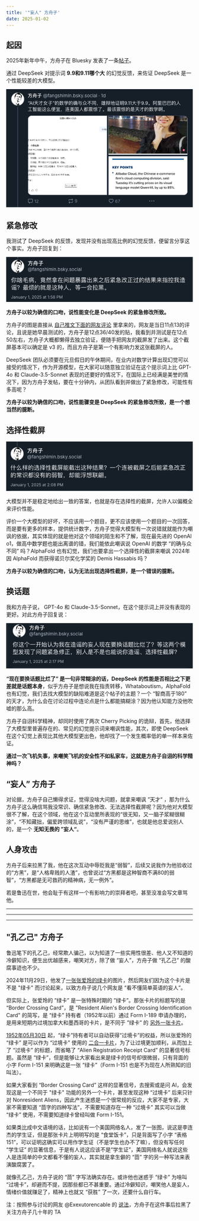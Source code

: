 ```yaml
---
title: '"妄人" 方舟子'
date: 2025-01-02
---
```


## 起因

2025年新年中午，方舟子在 Bluesky 发表了一条[帖子](https://archive.ph/voOst)。

通过 DeepSeek 对提示词 **9.9和9.11哪个大** 的幻觉反馈，来佐证 DeepSeek 是一个性能较差的大模型。

![](../img/fang-1.png)

## 紧急修改

我测试了 DeepSeek 的反馈，发现并没有出现高比例的幻觉反馈，便留言分享这个事实。方舟子回复到：

![](../img/fang-5.png)

**方舟子以较为确信的口吻，说性能变化是 DeepSeek 的紧急修改所致。**

方舟子的图是直接从 [自己推文下面的网友评论](https://archive.ph/yYF6h) 里拿来的，网友是当日11点13的评论，且说是她早晨测试的，方舟子是12点36/40发的贴，我看到并测试是在12点50左右，方舟子大概都懒得去独立验证，便随手把网友的截屏发了出来。这个截屏基本可以确定是 v3 的，而且方舟子是第一个有影响力发这张截屏的人。

DeepSeek 团队必须要在元旦假日的午休期间，在业内对数学计算出现幻觉可以接受的情况下，作为开源模型，在大家可以随意独立验证在这个提示词上比 GPT-4o 和 Claude-3.5-Sonnet 表现的还要好的情况下，在国际上已经满是美誉的情况下，因为方舟子发帖，要在十分钟内，从团队看到并做出了紧急修改，可能性有多高呢？

**方舟子以较为确信的口吻，说性能骤变是 DeepSeek 的紧急修改所致，是一个想当然的臆断。**

## 选择性截屏

![](../img/fang-8.png)

大模型并不是稳定地给出一致的答案，也就是存在选择性的截屏，允许人以偏概全来评价性能。

评价一个大模型的好坏，不应该用一个题目，更不应该使用一个题目的一次回答，而是要有更多的样本，提供统计数字，方舟子觉得大模型有一次说错就就能作为嘲讽的依据，其实体现的就是他对这个领域的陌生和不了解，现在最先进的 OpenAI o1，做高中数学题也能出离谱的错，我们能依此嘲讽说 OpenAI 的数学 “的确与众不同” 吗？AlphaFold 也有幻觉，我们也要拿出一个选择性的截屏来嘲讽 2024年因  AlphaFold 而获得诺贝尔奖化学奖的 Demis Hassabis 吗？

**方舟子以较为确信的口吻，认为无法出现选择性截屏，是一个错误的臆断。**

## 换话题

我和方舟子说， GPT-4o 和 Claude-3.5-Sonnet，在这个提示词上并没有表现的更好。对此方舟子回复说：

![](../img/fang-10.png)

**“现在要换话题比烂了” 是一句非常糊涂的话，DeepSeek 的性能是否相比之下更差就是话题本身**，似乎方舟子是想说我在指责转移，Whataboutism，AlphaFold 也有幻觉，我们去找大模型的缺陷难道是这个帖子的主题？一个 “智商高于180” 的天才，为什么会在讨论过程中连论点是什么都能搞糊涂？因为他认知能力没他吹嘘的那么高。

方舟子自诩科学精神，却同时使用了两次 Cherry Picking 的诡辩，首先，他选择了大模型里普遍存在的、常见的幻觉提示词来嘲讽性能，其次，即使 DeepSeek 在这个幻觉上表现比其他大模型更出色，他却找了一个发生概率低的单一样本来佐证。

**通过一次飞机失事，来嘲笑飞机的安全性不如私家车，这就是方舟子自诩的科学精神吗？**

## “妄人” 方舟子

对论据，方舟子自己懒得求证，觉得没啥大问题，就拿来嘲讽 ”天才“ ，那为什么方舟子这么确信骂我没常识、确信紧急修改、无法选择性截屏呢？因为他对大模型很不了解，在这个领域，他在这个互动里所表现的“很无知，又一脑子浆糊很糊涂”，“不知藏拙，偏爱跨领域乱说”，“没有严谨的思维”，也就是他总爱说别人的，是一个 **无知无畏的 ”妄人“**。

## 人身攻击

方舟子后来拉黑了我，他在这次互动中辱贬我是“弱智”，后续又说我作为他验收过的“方黑”，是“人格卑贱的人渣”，也曾说过“方黑都是这种智商不满80的弱智”，“方黑都是无可救药的精神病，无一例外”。

若是鲁迅在世，他会耻于有这样一个有影响力的崇拜者吧，甚至没准会写文章骂他。

---
---
---

## "孔乙己" 方舟子

鲁迅笔下的孔乙己，经常欺人骗己，以为知道了一些实用性很差、他人又不知道的冷僻知识，便生出优越感来，嘲笑对方，除了做 “妄人”，方舟子做 “孔乙己” 的酸腐事迹也不少。

2024年11月29日，他发了[一张张爱玲的绿卡](https://archive.ph/c1t1y)的图片，然后网友们因为这个卡片是不是 "绿卡" 而讨论起来，以致方舟子说几个网友是 “看不懂简单英语的妄人”。

但实际上，张爱玲的 ”绿卡” 是一张特殊时期的 ”绿卡”。那张卡片的标题写的是 “Border Crossing Card”，是 "Resident Alien's Border Crossing Identification Card" 的简写，是 “绿卡” 持有者（1952年以前）通过 Form I-189 申请办理的，是用来短期内过境加拿大和墨西哥的卡片，是不同于 ”绿卡” 的 [另外一张卡片](https://digital.sciencehistory.org/works/aslft16)。

[1952年05月30日](https://archives.federalregister.gov/issue_slice/1952/5/30/4911-4921.pdf#page=11) 起，“绿卡”持有者可以自动获得“过境卡”的权益，所以张爱玲的 “绿卡”  是可以作为 “过境卡” 使用的 [二合一卡片](https://supreme.justia.com/cases/federal/us/404/293/)，为了让过境更加顺利，从而加上了 “过境卡” 的标题，而省略了 “Alien Registration Receipt Card” 的显著信号标题。虽然是 “绿卡”，但是能够让大家看出来是绿卡的信号却很微弱，只有背面的小字 Form I-151 来明确这是一张 “绿卡”（Form I-151 也是不为现在人所熟知的旧叫法）。

如果大家看到 “Border Crossing Card” 这样的显著信号，去搜索或是问 AI，会发现这是一个不同于 "绿卡" 功能的另外一个卡片，甚至发现这种 “过境卡” 后来只针对 Nonresident Aliens，因此产生迷惑是一个很常规的反应，大家不是专家，大家不需要知道 “茴字的四种写法”，不需要知道存在一种 “过境卡” 其实可以当做 “绿卡” 使用，不需要知道绿卡曾经叫做 Form I-151。

如果类比成中文语境的话，比如说有一个美国网络名人，发了一张图，说这是李连杰的学生证，但是那张卡片上明明写的是 “食堂饭卡”，只是背面写了小字 “表格151”，可以证明这确实可以用作学生证（不是学生也办不了嘛），但没有写任何 “学生证” 的显著信息，于是有人说这应该不是“学生证”，美国网络名人就说这些人是连简单的中文都看不懂的妄人，其实就是拿生僻的 “茴” 字的另一种写法来表演酸腐罢了。

就像孔乙己，方舟子说的 “茴” 字写法确实存在。或许他也迷惑于 “绿卡” 为啥叫 “过境卡”，却避而不提，因那些都已不甚重要。通过冷僻知识，嘲笑他人是妄人，情绪价值就赚足了，精神上也就又 “获胜” 了一次，还要什么自行车。

注：按照参与讨论的网友 @Exexutorencable 的 [说法](https://archive.ph/CDLNl)，方舟子在这件事后拉黑了关注方舟子几十年的 TA